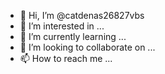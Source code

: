 - 👋 Hi, I’m @catdenas26827vbs
- 👀 I’m interested in ...
- 🌱 I’m currently learning ...
- 💞️ I’m looking to collaborate on ...
- 📫 How to reach me ...

<!---
catdenas26827vbs/catdenas26827vbs is a ✨ special ✨ repository because its `README.md` (this file) appears on your GitHub profile.
You can click the Preview link to take a look at your changes.
--->
